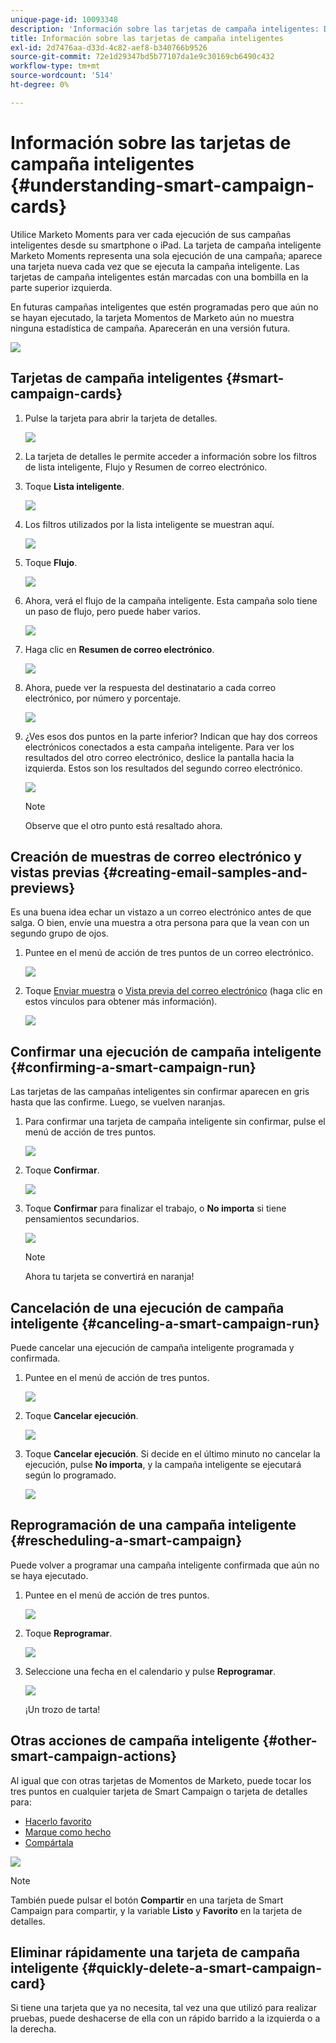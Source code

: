 ```yaml
---
unique-page-id: 10093348
description: 'Información sobre las tarjetas de campaña inteligentes: Documentos de Marketo: Documentación del producto'
title: Información sobre las tarjetas de campaña inteligentes
exl-id: 2d7476aa-d33d-4c82-aef8-b340766b9526
source-git-commit: 72e1d29347bd5b77107da1e9c30169cb6490c432
workflow-type: tm+mt
source-wordcount: '514'
ht-degree: 0%

---
```


# Información sobre las tarjetas de campaña inteligentes {#understanding-smart-campaign-cards}

Utilice Marketo Moments para ver cada ejecución de sus campañas inteligentes desde su smartphone o iPad. La tarjeta de campaña inteligente Marketo Moments representa una sola ejecución de una campaña; aparece una tarjeta nueva cada vez que se ejecuta la campaña inteligente. Las tarjetas de campaña inteligentes están marcadas con una bombilla en la parte superior izquierda.

En futuras campañas inteligentes que estén programadas pero que aún no se hayan ejecutado, la tarjeta Momentos de Marketo aún no muestra ninguna estadística de campaña. Aparecerán en una versión futura.

![](assets/image2015-9-23-10-3a1-3a5.png)

## Tarjetas de campaña inteligentes {#smart-campaign-cards}

1. Pulse la tarjeta para abrir la tarjeta de detalles.

   ![](assets/image2015-9-21-11-3a7-3a52.png)

1. La tarjeta de detalles le permite acceder a información sobre los filtros de lista inteligente, Flujo y Resumen de correo electrónico.

1. Toque **Lista inteligente**.

   ![](assets/image2015-9-21-13-3a31-3a49.png)

1. Los filtros utilizados por la lista inteligente se muestran aquí.

   ![](assets/image2015-9-21-13-3a35-3a29.png)

1. Toque **Flujo**.

   ![](assets/image2015-9-21-13-3a37-3a20.png)

1. Ahora, verá el flujo de la campaña inteligente. Esta campaña solo tiene un paso de flujo, pero puede haber varios.

   ![](assets/image2015-9-22-15-3a8-3a12.png)

1. Haga clic en **Resumen de correo electrónico**.

   ![](assets/image2015-9-21-13-3a51-3a7.png)

1. Ahora, puede ver la respuesta del destinatario a cada correo electrónico, por número y porcentaje.

   ![](assets/image2015-9-21-13-3a59-3a29.png)

1. ¿Ves esos dos puntos en la parte inferior? Indican que hay dos correos electrónicos conectados a esta campaña inteligente. Para ver los resultados del otro correo electrónico, deslice la pantalla hacia la izquierda. Estos son los resultados del segundo correo electrónico.

   ![](assets/image2015-9-21-14-3a4-3a51.png)

   >[!NOTE]
   >
   >Observe que el otro punto está resaltado ahora.

## Creación de muestras de correo electrónico y vistas previas {#creating-email-samples-and-previews}

Es una buena idea echar un vistazo a un correo electrónico antes de que salga. O bien, envíe una muestra a otra persona para que la vean con un segundo grupo de ojos.

1. Puntee en el menú de acción de tres puntos de un correo electrónico.

   ![](assets/image2015-9-22-14-3a54-3a12.png)

1. Toque [Enviar muestra](/help/marketo/product-docs/core-marketo-concepts/mobile-apps/marketo-moments/working-with-moments/sending-a-sample.md) o [Vista previa del correo electrónico](/help/marketo/product-docs/core-marketo-concepts/mobile-apps/marketo-moments/working-with-moments/previewing-an-email.md) (haga clic en estos vínculos para obtener más información).

   ![](assets/image2015-9-22-14-3a52-3a11.png)

## Confirmar una ejecución de campaña inteligente {#confirming-a-smart-campaign-run}

Las tarjetas de las campañas inteligentes sin confirmar aparecen en gris hasta que las confirme. Luego, se vuelven naranjas.

1. Para confirmar una tarjeta de campaña inteligente sin confirmar, pulse el menú de acción de tres puntos.

   ![](assets/image2015-9-23-10-3a43-3a23.png)

1. Toque **Confirmar**.

   ![](assets/image2015-9-23-10-3a45-3a51.png)

1. Toque **Confirmar** para finalizar el trabajo, o **No importa** si tiene pensamientos secundarios.

   ![](assets/image2015-9-23-10-3a47-3a28.png)

   >[!NOTE]
   >
   >Ahora tu tarjeta se convertirá en naranja!

## Cancelación de una ejecución de campaña inteligente {#canceling-a-smart-campaign-run}

Puede cancelar una ejecución de campaña inteligente programada y confirmada.

1. Puntee en el menú de acción de tres puntos.

   ![](assets/image2015-9-22-14-3a34-3a14.png)

1. Toque **Cancelar ejecución**.

   ![](assets/image2015-9-22-14-3a35-3a33.png)

1. Toque **Cancelar ejecución**. Si decide en el último minuto no cancelar la ejecución, pulse **No importa**, y la campaña inteligente se ejecutará según lo programado.

   ![](assets/image2015-9-22-14-3a41-3a26.png)

## Reprogramación de una campaña inteligente {#rescheduling-a-smart-campaign}

Puede volver a programar una campaña inteligente confirmada que aún no se haya ejecutado.

1. Puntee en el menú de acción de tres puntos.

   ![](assets/image2015-9-22-14-3a11-3a25.png)

1. Toque **Reprogramar**.

   ![](assets/image2015-9-22-14-3a13-3a25.png)

1. Seleccione una fecha en el calendario y pulse **Reprogramar**.

   ![](assets/image2015-9-22-14-3a16-3a56.png)

   ¡Un trozo de tarta!

## Otras acciones de campaña inteligente {#other-smart-campaign-actions}

Al igual que con otras tarjetas de Momentos de Marketo, puede tocar los tres puntos en cualquier tarjeta de Smart Campaign o tarjeta de detalles para:

* [Hacerlo favorito](/help/marketo/product-docs/core-marketo-concepts/mobile-apps/marketo-moments/working-with-moments/creating-a-favorite.md)
* [Marque como hecho](/help/marketo/product-docs/core-marketo-concepts/mobile-apps/marketo-moments/working-with-moments/marking-it-done.md)
* [Compártala](/help/marketo/product-docs/core-marketo-concepts/mobile-apps/marketo-moments/working-with-moments/sharing-a-moment.md)

![](assets/image2015-9-21-14-3a38-3a19.png)

>[!NOTE]
>
>También puede pulsar el botón **Compartir** en una tarjeta de Smart Campaign para compartir, y la variable **Listo** y **Favorito** en la tarjeta de detalles.

## Eliminar rápidamente una tarjeta de campaña inteligente {#quickly-delete-a-smart-campaign-card}

Si tiene una tarjeta que ya no necesita, tal vez una que utilizó para realizar pruebas, puede deshacerse de ella con un rápido barrido a la izquierda o a la derecha.
